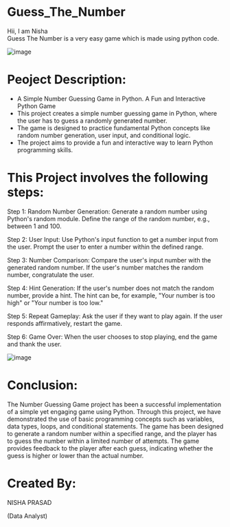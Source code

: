 # Guess_The_Number
Hii, I am Nisha  
Guess The Number is a very easy game which is made using python code.

 ![image](https://github.com/user-attachments/assets/fceefab9-06f5-4101-8d97-47dde78f4a75)

# Peoject Description:

- A Simple Number Guessing Game in Python. A Fun and Interactive Python Game
- This project creates a simple number guessing game in Python, where the user has to guess a randomly generated number.
- The game is designed to practice fundamental Python concepts like random number generation, user input, and conditional logic.
- The project aims to provide a fun and interactive way to learn Python programming skills.

# This Project involves the following steps:

 Step 1: Random Number Generation:
         Generate a random number using Python's random module.
         Define the range of the random number, e.g., between 1 and 100.

Step 2: User Input: Use Python's input function to get a number input from the user.
          Prompt the user to enter a number within the defined range.

Step 3: Number Comparison:
          Compare the user's input number with the generated random number.
          If the user's number matches the random number, congratulate the user.

Step 4: Hint Generation:
         If the user's number does not match the random number, provide a hint.
         The hint can be, for example, "Your number is too high" or "Your number is too low."

Step 5: Repeat Gameplay:
         Ask the user if they want to play again.
          If the user responds affirmatively, restart the game.

Step 6: Game Over:
          When the user chooses to stop playing, end the game and thank the user.


   ![image](https://github.com/user-attachments/assets/3f80a324-56ea-4c78-84f5-2ed4f46a6afd)


 # Conclusion:


   The Number Guessing Game project has been a successful implementation of a simple yet engaging game using Python.
   Through this project, we have demonstrated the use of basic programming concepts such as variables, data types, loops, and conditional statements.
   The game has been designed to generate a random number within a specified range, and the player has to guess the number within a limited number of attempts. 
   The game provides feedback to the player after each guess, indicating whether the guess is higher or lower than the actual number.


 # Created By:

  NISHA PRASAD

  (Data Analyst)



   



